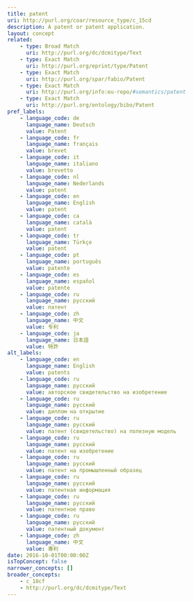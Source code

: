 ```yaml
---
title: patent
uri: http://purl.org/coar/resource_type/c_15cd
description: A patent or patent application.
layout: concept
related:
    - type: Broad Match
      uri: http://purl.org/dc/dcmitype/Text
    - type: Exact Match
      uri: http://purl.org/eprint/type/Patent
    - type: Exact Match
      uri: http://purl.org/spar/fabio/Patent
    - type: Exact Match
      uri: http://purl.org/info:eu-repo/#semantics/patent
    - type: Exact Match
      uri: http://purl.org/ontology/bibo/Patent
pref_labels:
    - language_code: de
      language_name: Deutsch
      value: Patent
    - language_code: fr
      language_name: français
      value: brevet
    - language_code: it
      language_name: italiano
      value: brevetto
    - language_code: nl
      language_name: Nederlands
      value: patent
    - language_code: en
      language_name: English
      value: patent
    - language_code: ca
      language_name: català
      value: patent
    - language_code: tr
      language_name: Türkçe
      value: patent
    - language_code: pt
      language_name: português
      value: patente
    - language_code: es
      language_name: español
      value: patente
    - language_code: ru
      language_name: русский
      value: патент
    - language_code: zh
      language_name: 中文
      value: 专利
    - language_code: ja
      language_name: 日本語
      value: 特許
alt_labels:
    - language_code: en
      language_name: English
      value: patents
    - language_code: ru
      language_name: русский
      value: авторское свидетельство на изобретение
    - language_code: ru
      language_name: русский
      value: диплом на открытие
    - language_code: ru
      language_name: русский
      value: патент (свидетельство) на полезную модель
    - language_code: ru
      language_name: русский
      value: патент на изобретение
    - language_code: ru
      language_name: русский
      value: патент на промышленный образец
    - language_code: ru
      language_name: русский
      value: патентная информация
    - language_code: ru
      language_name: русский
      value: патентное право
    - language_code: ru
      language_name: русский
      value: патентный документ
    - language_code: zh
      language_name: 中文
      value: 專利
date: 2016-10-01T00:00:00Z
isTopConcept: false
narrower_concepts: []
broader_concepts:
    - c_18cf
    - http://purl.org/dc/dcmitype/Text
---
```


